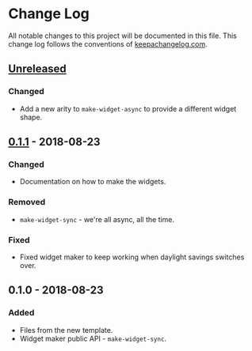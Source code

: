 # Change Log
All notable changes to this project will be documented in this file. This change log follows the conventions of [keepachangelog.com](http://keepachangelog.com/).

## [Unreleased]
### Changed
- Add a new arity to `make-widget-async` to provide a different widget shape.

## [0.1.1] - 2018-08-23
### Changed
- Documentation on how to make the widgets.

### Removed
- `make-widget-sync` - we're all async, all the time.

### Fixed
- Fixed widget maker to keep working when daylight savings switches over.

## 0.1.0 - 2018-08-23
### Added
- Files from the new template.
- Widget maker public API - `make-widget-sync`.

[Unreleased]: https://github.com/your-name/clojourney/compare/0.1.1...HEAD
[0.1.1]: https://github.com/your-name/clojourney/compare/0.1.0...0.1.1
